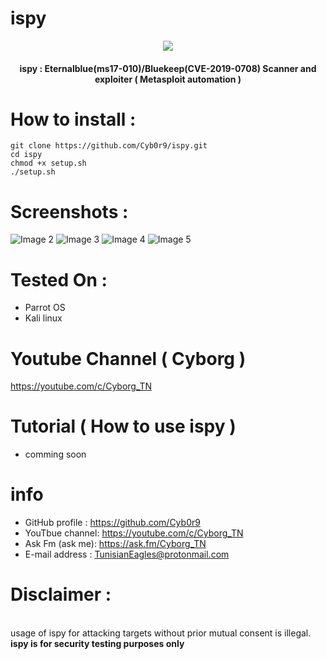 # ispy 
<p align="center"><img src="https://raw.githubusercontent.com/Cyb0r9/ispy/master/screenshot/Screenshot%20from%202019-09-30%2022-43-00.png"></p>
<h4 align="center">
ispy : Eternalblue(ms17-010)/Bluekeep(CVE-2019-0708) Scanner and exploiter ( Metasploit automation )
</h4>

# How to install :
```
git clone https://github.com/Cyb0r9/ispy.git
cd ispy
chmod +x setup.sh
./setup.sh
```
# Screenshots :
![Image 2](https://raw.githubusercontent.com/Cyb0r9/ispy/master/screenshot/Screenshot%20from%202019-09-30%2022-45-18.png)
![Image 3](https://raw.githubusercontent.com/Cyb0r9/ispy/master/screenshot/Screenshot%20from%202019-09-30%2022-45-45.png)
![Image 4](https://raw.githubusercontent.com/Cyb0r9/ispy/master/screenshot/Screenshot%20from%202019-09-30%2022-46-04.png)
![Image 5](https://raw.githubusercontent.com/Cyb0r9/ispy/master/screenshot/Screenshot%20from%202019-09-30%2022-47-42.png)

# Tested On :
* Parrot OS 
* Kali linux
# Youtube Channel ( Cyborg )
https://youtube.com/c/Cyborg_TN
# Tutorial ( How to use ispy )
* comming soon
# info
* GitHub profile : https://github.com/Cyb0r9
* YouTbue channel: https://youtube.com/c/Cyborg_TN
* Ask Fm (ask me): https://ask.fm/Cyborg_TN
* E-mail address : TunisianEagles@protonmail.com
# Disclaimer :
<br>usage of ispy for attacking targets without prior mutual consent is illegal.</br>
<b>ispy is for security testing purposes only</b>
